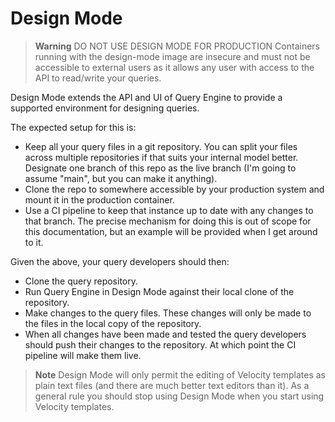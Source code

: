 # Design Mode

> **Warning**
> DO NOT USE DESIGN MODE FOR PRODUCTION
> Containers running with the design-mode image are insecure and must not be accessible to external users as 
> it allows any user with access to the API to read/write your queries.

Design Mode extends the API and UI of Query Engine to provide a supported environment for designing queries.

The expected setup for this is:
* Keep all your query files in a git repository.
  You can split your files across multiple repositories if that suits your internal model better.
  Designate one branch of this repo as the live branch (I'm going to assume "main", but you can make it anything).
* Clone the repo to somewhere accessible by your production system and mount it in the production container.
* Use a CI pipeline to keep that instance up to date with any changes to that branch.
  The precise mechanism for doing this is out of scope for this documentation, but an example will be provided when I get around to it.

Given the above, your query developers should then:
* Clone the query repository.
* Run Query Engine in Design Mode against their local clone of the repository.
* Make changes to the query files.
  These changes will only be made to the files in the local copy of the repository.
* When all changes have been made and tested the query developers should push their changes to the repository.
  At which point the CI pipeline will make them live.

> **Note**
> Design Mode will only permit the editing of Velocity templates as plain text files (and there are much better text editors than it).
> As a general rule you should stop using Design Mode when you start using Velocity templates.
